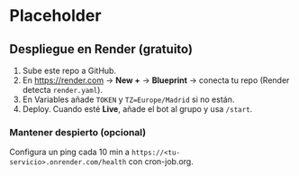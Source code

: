 # Placeholder

## Despliegue en Render (gratuito)
1. Sube este repo a GitHub.
2. En https://render.com → **New +** → **Blueprint** → conecta tu repo (Render detecta `render.yaml`).
3. En Variables añade `TOKEN` y `TZ=Europe/Madrid` si no están.
4. Deploy. Cuando esté **Live**, añade el bot al grupo y usa `/start`.

### Mantener despierto (opcional)
Configura un ping cada 10 min a `https://<tu-servicio>.onrender.com/health` con cron-job.org.
